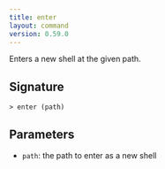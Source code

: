 ```yaml
---
title: enter
layout: command
version: 0.59.0
---
```


Enters a new shell at the given path.

## Signature

```> enter (path)```

## Parameters

 -  `path`: the path to enter as a new shell

